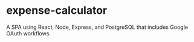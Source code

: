 # expense-calculator
A SPA using React, Node, Express, and PostgreSQL that includes Google OAuth workflows.
